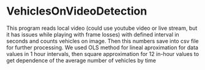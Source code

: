 # VehiclesOnVideoDetection
This program reads local video (could use youtube video or live stream, but it has issues while playing with frame losses) with defined interval in seconds and counts vehicles on image. Then this numbers save into csv file for further processing.
We used OLS method for lineal aproximation for data values in 1 hour intervals, then square approximation for 12 in-hour values to get dependence of the average number of vehicles by time
